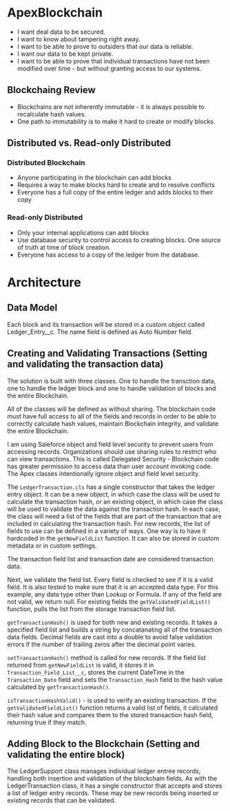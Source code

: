 # ApexBlockchain
* I want deal data to be secured.
* I want to know about tampering right away.
* I want to be able to prove to outsiders that our data is reliable.
* I want our data to be kept private.
* I want to be able to prove that individual transactions have not been modified over time - but without granting access to our systems.
## Blockchaing Review
* Blockchains are not inherently immutable - it is always possible to recalculate hash values.
* One path to immutability is to make it hard to create or modify blocks.
## Distributed vs. Read-only Distributed
### Distributed Blockchain
* Anyone participating in the blockchain can add blocks
* Requires a way to make blocks hard to create and to resolve conflicts
* Everyone has a full copy of the entire ledger and adds blocks to their copy
### Read-only Distributed
* Only your internal applications can add blocks
* Use database security to control access to creating blocks.  One source of truth at time of block creation.
* Everyone has access to a copy of the ledger from the database.

# Architecture

## Data Model
Each block and its transaction will be stored in a custom object called Ledger_Entry__c.  The name field is defined as Auto Number field. 

## Creating and Validating Transactions (Setting and validating the transaction data)
The solution is built with three classes.  One to handle the transction data, one to handle the ledger block and one to handle validation of blocks and the entire Blockchain.  

All of the classes will be defined as without sharing. The blockchain code must have full access to all of the fields and records in order to be able to correctly calculate hash values, maintain Blockchain integrity, and validate the entire Blockchain.  

I am using Saleforce object and field level security to prevent users from accessing records.  Organizations should use sharing rules to restrict who can view transactions.  This is called Delegated Security - Blockchain code has greater permission to access data than user account invoking code.  The Apex classes intentionally ignore object and field level security.

The `LedgerTransaction.cls` has a single constructor that takes the ledger entry object.  It can be a new object, in which case the class will be used to calculate the transaction hash, or an existing object, in which case the class will be used to validate the data against the transaction hash.  In each case, the class will need a list of the fields that are part of the transaction that are included in calculating the transaction hash.  For new records, the list of fields to use can be defined in a variety of ways.  One way is to have it hardcoded in the `getNewFieldList` function.  It can also be stored in custom metadata or in custom settings.

The transaction field list and transaction date are considered transaction data.  

Next, we validate the field list.  Every field is checked to see if it is a valid field.  It is also tested to make sure that it is an accepted data type.  For this example, any data type other than Lookup or Formula.  If any of the field are not valid, we return null.  For existing fields the `getValidatedFieldList()` function, pulls the list from the storage transaction field list.  

`getTransactionHash()` is used for both new and existing records.  It takes a specified field list and builds a string by concatanating all of the transaction data fields.  Decimal fields are cast into a double to avoid false validation errors if the number of trailing zeros  after the decimal point varies.  

`setTransactionHash()` method is called for new records. If the field list returned from `getNewFieldList` is valid, it stores it in `Transaction_Field_List__c`, stores the current DateTime in the `Transaction_Date` field and sets the `Transaction_Hash` field to the hash value calculated by `getTransactionHash()`.

`isTransactionHashValid()` - is used to verify an existing transaction.  If the `getValidatedFieldList()` function returns a valid list of fields, it calculated their hash value and compares them to the stored transaction hash field, returning true if they match.  

## Adding Block to the Blockchain (Setting and validating the entire block)
The LedgerSupport class manages individual ledger entree records; handling both insertion and validation of the blockchain fields.  As with the LedgerTransaction class, it has a single constructor that accepts and stores a list of ledger entry records.  These may be new records being inserted or existing records that can be validated.  
